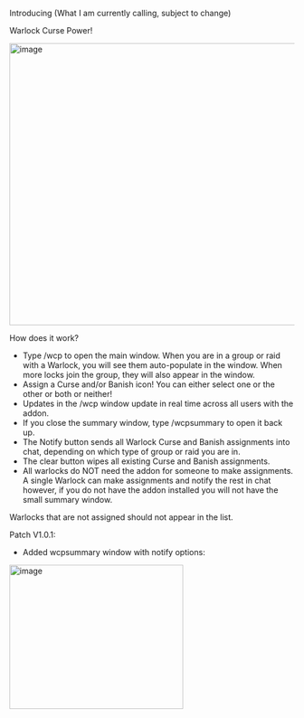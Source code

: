 Introducing (What I am currently calling, subject to change) 

Warlock Curse Power!


<img width="948" height="499" alt="image" src="https://github.com/user-attachments/assets/283d4318-729d-4a83-a134-ee0b1f917931" />



How does it work?

- Type /wcp to open the main window. When you are in a group or raid with a Warlock, you will see them auto-populate in the window. When more locks join the group, they will also appear in the window.
- Assign a Curse and/or Banish icon! You can either select one or the other or both or neither!
- Updates in the /wcp window update in real time across all users with the addon.
- If you close the summary window, type /wcpsummary to open it back up.
- The Notify button sends all Warlock Curse and Banish assignments into chat, depending on which type of group or raid you are in.
- The clear button wipes all existing Curse and Banish assignments.
- All warlocks do NOT need the addon for someone to make assignments. A single Warlock can make assignments and notify the rest in chat however, if you do not have the addon installed you will not have the small summary window.

Warlocks that are not assigned should not appear in the list.


Patch V1.0.1:
- Added wcpsummary window with notify options:

 <img width="307" height="255" alt="image" src="https://github.com/user-attachments/assets/9346c720-a630-4943-8e74-3e63cbeac593" />
